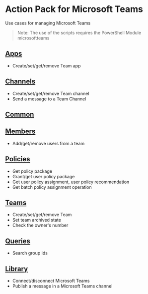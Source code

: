 # Action Pack for Microsoft Teams 
Use cases for managing Microsoft Teams

> Note: The use of the scripts requires the PowerShell Module microsoftteams

## [Apps](./Apps)

+ Create/set/get/remove Team app

## [Channels](./Channels)

+ Create/set/get/remove Team channel
+ Send a message to a Team Channel

## [Common](./Common)


## [Members](./Members)

+ Add/get/remove users from a team

## [Policies](./Policies)

+ Get policy package
+ Grant/get user policy package
+ Get user policy assignment, user policy recommendation
+ Get batch policy assignment operation

## [Teams](./Teams)

+ Create/set/get/remove Team
+ Set team archived state
+ Check the owner's number

## [Queries](./_QUERY_)

+ Search group ids

## [Library](./_LIB_)

+ Connect/disconnect Microsoft Teams 
+ Publish a message in a Microsoft Teams channel